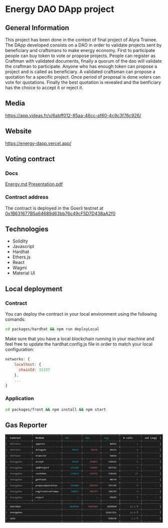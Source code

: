 # Energy DAO DApp project

## General Information
This project has been done in the context of final project of Alyra Trainee. 
The DApp developed consists on a DAO in order to validate projects sent by beneficiary and craftsmans to make energy economy.
First to participate people can buy token to vote or propose projects.
People can register as Craftman with validated documents, finally a quorum  of the dao will validate the craftman to participate.
Anyone who has enough token can propose a project and is called as beneficiary.
A validated craftsman can propose a quotation for a specific project.
Once period of proposal is done voters can vote for quotations.
Finally the best quotation is revealed and the benficiary has the choice to accept it or reject it.

## Media
https://app.videas.fr/v/6abff012-85aa-46cc-af60-4c9c3f76c926/

## Website
https://energy-dapp.vercel.app/

## Voting contract

### Docs
[Energy.md](https://github.com/PhilippePaulos/energy-dapp/blob/features/packages/hardhat/README.md)
[Presentation.pdf](https://github.com/PhilippePaulos/energy-dapp/blob/main/presentation.pdf)

### Contract address
The contract is deployed in the Goerli testnet at [0x1B631677B5a64689d63bb76c49cF5D7D438aA2f0](https://goerli.etherscan.io/address/0x1B631677B5a64689d63bb76c49cF5D7D438aA2f0)

## Technologies
* Solidity
* Javascript
* Hardhat
* Ethers.js
* React
* Wagmi
* Material UI

## Local deployment

### Contract
You can deploy the contract in your local environment using the following comands:
```sh 
cd packages/hardhat && npm run deployLocal
```

Make sure that you have a local blockchain running in your machine and feel free to update the hardhat.config.js file in order to match your local configuration:
```js
networks: {
    localhost: {
      chainId: 31337
    },
    ...
}
```

### Application
```sh 
cd packages/front && npm install && npm start
```

## Gas Reporter
![alt test](https://github.com/PhilippePaulos/energy-dapp/blob/main/gas_reporter.jpg)

